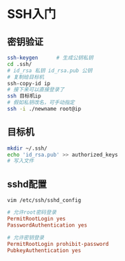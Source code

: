 <!-- 
title: SSH
sort: 
--> 
# SSH入门

## 密钥验证

```bash
ssh-keygen		# 生成公钥私钥
cd .ssh/
# id_rsa 私钥	id_rsa.pub 公钥
# 复制给目标机
ssh-copy-id ip
# 接下来可以直接登录了
ssh 目标机ip
# 假如私钥改名，可手动指定
ssh -i ./newname root@ip
```

## 目标机

```bash
mkdir ~/.ssh/
echo 'id_rsa.pub' >> authorized_keys
# 写入文件
```

## sshd配置

`vim /etc/ssh/sshd_config`

```ini
# 允许root密码登录
PermitRootLogin yes
PasswordAuthentication yes

# 允许密钥登录
PermitRootLogin prohibit-password
PubkeyAuthentication yes
```


